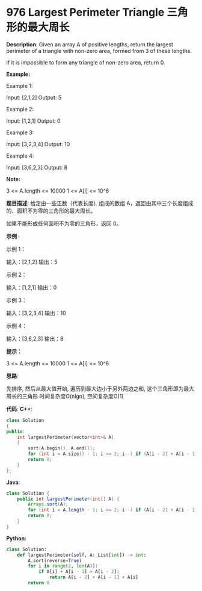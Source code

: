 # 976 Largest Perimeter Triangle 三角形的最大周长

__Description__:
Given an array A of positive lengths, return the largest perimeter of a triangle with non-zero area, formed from 3 of these lengths.

If it is impossible to form any triangle of non-zero area, return 0.

__Example:__

Example 1:

Input: [2,1,2]
Output: 5

Example 2:

Input: [1,2,1]
Output: 0

Example 3:

Input: [3,2,3,4]
Output: 10

Example 4:

Input: [3,6,2,3]
Output: 8

__Note:__

3 <= A.length <= 10000
1 <= A[i] <= 10^6

__题目描述__:
给定由一些正数（代表长度）组成的数组 A，返回由其中三个长度组成的、面积不为零的三角形的最大周长。

如果不能形成任何面积不为零的三角形，返回 0。

__示例 :__

示例 1：

输入：[2,1,2]
输出：5

示例 2：

输入：[1,2,1]
输出：0

示例 3：

输入：[3,2,3,4]
输出：10

示例 4：

输入：[3,6,2,3]
输出：8

__提示：__

3 <= A.length <= 10000
1 <= A[i] <= 10^6

__思路__:

先排序, 然后从最大值开始, 遍历到最大边小于另外两边之和, 这个三角形即为最大周长的三角形
时间复杂度O(nlgn), 空间复杂度O(1)

__代码__:
__C++__:

```C++
class Solution 
{
public:
    int largestPerimeter(vector<int>& A) 
    {
        sort(A.begin(), A.end());
        for (int i = A.size() - 1; i >= 2; i--) if (A[i - 2] + A[i - 1] > A[i]) return A[i - 2] + A[i - 1] + A[i];
        return 0;
    }
};
```

__Java__:

```Java
class Solution {
    public int largestPerimeter(int[] A) {
        Arrays.sort(A);
        for (int i = A.length - 1; i >= 2; i--) if (A[i - 2] + A[i - 1] > A[i]) return A[i - 2] + A[i - 1] + A[i];
        return 0;
    }
}
```

__Python__:

```Python
class Solution:
    def largestPerimeter(self, A: List[int]) -> int:
        A.sort(reverse=True)
        for i in range(2, len(A)):
            if A[i] + A[i - 1] > A[i - 2]:
                return A[i - 2] + A[i - 1] + A[i]
        return 0
```
